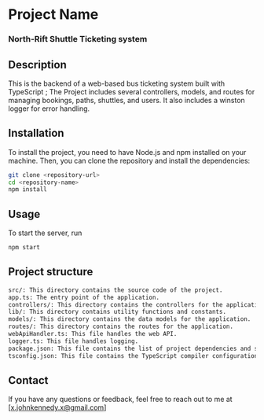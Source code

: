 # Project Name

### North-Rift Shuttle Ticketing system

## Description

This is the backend of a web-based bus ticketing system built with TypeScript ;
The Project includes several controllers, models, and routes for managing bookings, paths, shuttles, and users. It also includes a winston logger for error handling.

## Installation

To install the project, you need to have Node.js and npm installed on your machine. Then, you can clone the repository and install the dependencies:

```sh
git clone <repository-url>
cd <repository-name>
npm install
```

## Usage

To start the server, run

```sh
npm start
```

## Project structure

```sh
src/: This directory contains the source code of the project.
app.ts: The entry point of the application.
controllers/: This directory contains the controllers for the application.
lib/: This directory contains utility functions and constants.
models/: This directory contains the data models for the application.
routes/: This directory contains the routes for the application.
webApiHandler.ts: This file handles the web API.
logger.ts: This file handles logging.
package.json: This file contains the list of project dependencies and scripts.
tsconfig.json: This file contains the TypeScript compiler configuration.
```

## Contact

If you have any questions or feedback, feel free to reach out to me at [x.johnkennedy.x@gmail.com]
